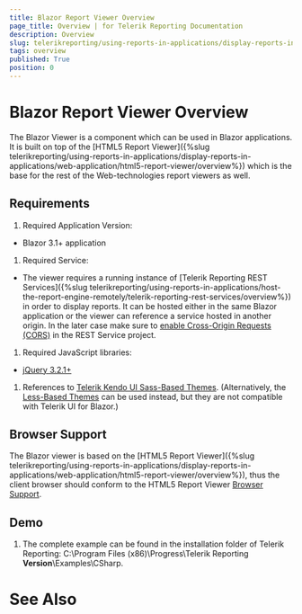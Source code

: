 ```yaml
---
title: Blazor Report Viewer Overview
page_title: Overview | for Telerik Reporting Documentation
description: Overview
slug: telerikreporting/using-reports-in-applications/display-reports-in-applications/web-application/blazor-report-viewer/overview
tags: overview
published: True
position: 0
---
```


# Blazor Report Viewer Overview



The Blazor Viewer is a component which can be used in Blazor applications. It is built on top of the
        [HTML5 Report Viewer]({%slug telerikreporting/using-reports-in-applications/display-reports-in-applications/web-application/html5-report-viewer/overview%}) which is the base for the rest
        of the Web-technologies report viewers as well.
      

## Requirements

1. Required Application Version:
            

* Blazor 3.1+ application
                

1. Required Service:
            

* The viewer requires a running instance of [Telerik Reporting REST Services]({%slug telerikreporting/using-reports-in-applications/host-the-report-engine-remotely/telerik-reporting-rest-services/overview%})
                  in order to display reports. It can be hosted either in the same Blazor application or the viewer can reference a service hosted in
                  another origin. In the later case make sure to
                  [enable Cross-Origin Requests (CORS)](https://docs.microsoft.com/en-us/aspnet/core/security/cors?view=aspnetcore-3.1) in the REST Service project.
                

1. Required JavaScript libraries:

* [jQuery 3.2.1+](https://jquery.com/download/)

1. References to 
              [Telerik Kendo UI Sass-Based Themes](https://docs.telerik.com/kendo-ui/styles-and-layout/sass-themes).
            (Alternatively, the
              [Less-Based Themes](https://docs.telerik.com/kendo-ui/styles-and-layout/appearance-styling)
              can be used instead, but they are not compatible with Telerik UI for Blazor.)
            

## Browser Support

The Blazor viewer is based on the [HTML5 Report Viewer]({%slug telerikreporting/using-reports-in-applications/display-reports-in-applications/web-application/html5-report-viewer/overview%}),
          thus the client browser should conform to the HTML5 Report Viewer [Browser Support](143e5c03-e69d-416f-9ac0-85c397b22b8e#browser-support).
        

## Demo

1. The complete example can be found in the installation folder of Telerik Reporting: C:\Program Files (x86)\Progress\Telerik Reporting __Version__\Examples\CSharp\.
            

# See Also

